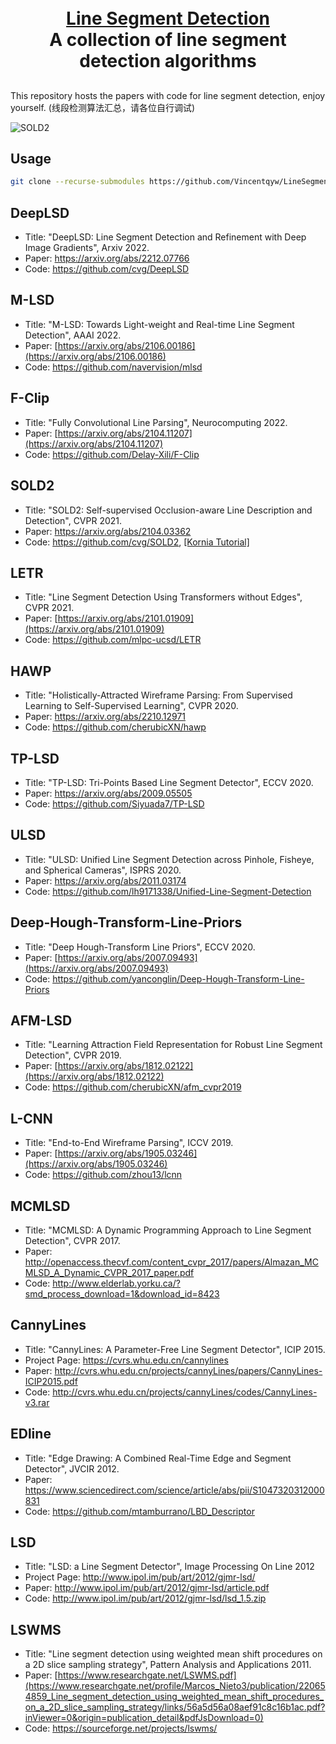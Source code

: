 <p align="center">
  <h1 align="center"><br><ins>Line Segment Detection</ins><br>A collection of line segment detection algorithms</h1>
 
</p>

## 

This repository hosts the papers with code for line segment detection, enjoy yourself. 
(线段检测算法汇总，请各位自行调试)

<!-- ![](assets/images/line-segment-detection.jpg) -->

![SOLD2](assets/images/demo_moving_camera.gif)

<!-- ![demo_deeplsd](assets/images/demo_deeplsd.gif) -->

## Usage

``` bash
git clone --recurse-submodules https://github.com/Vincentqyw/LineSegmentsDetection.git
```

## DeepLSD

- Title: "DeepLSD: Line Segment Detection and Refinement with Deep Image Gradients", Arxiv 2022.
- Paper: https://arxiv.org/abs/2212.07766
- Code: https://github.com/cvg/DeepLSD

## M-LSD

- Title: "M-LSD: Towards Light-weight and Real-time Line Segment Detection", AAAI 2022.
- Paper: [https://arxiv.org/abs/2106.00186](https://arxiv.org/abs/2106.00186)
- Code: https://github.com/navervision/mlsd

## F-Clip

- Title: "Fully Convolutional Line Parsing", Neurocomputing 2022.
- Paper: [https://arxiv.org/abs/2104.11207](https://arxiv.org/abs/2104.11207)
- Code: https://github.com/Delay-Xili/F-Clip

## SOLD2

- Title: "SOLD2: Self-supervised Occlusion-aware Line Description and Detection", CVPR 2021.
- Paper: https://arxiv.org/abs/2104.03362
- Code: https://github.com/cvg/SOLD2, [[Kornia Tutorial]](https://kornia-tutorials.readthedocs.io/en/latest/line_detection_and_matching_sold2.html)

## LETR

- Title: "Line Segment Detection Using Transformers without Edges", CVPR 2021.
- Paper: [https://arxiv.org/abs/2101.01909](https://arxiv.org/abs/2101.01909)
- Code: https://github.com/mlpc-ucsd/LETR

## HAWP

- Title: "Holistically-Attracted Wireframe Parsing: From Supervised Learning to Self-Supervised Learning", CVPR 2020.
- Paper: https://arxiv.org/abs/2210.12971
- Code: https://github.com/cherubicXN/hawp

## TP-LSD

- Title: "TP-LSD: Tri-Points Based Line Segment Detector", ECCV 2020.
- Paper: https://arxiv.org/abs/2009.05505
- Code: https://github.com/Siyuada7/TP-LSD

## ULSD

- Title: "ULSD: Unified Line Segment Detection across Pinhole, Fisheye, and Spherical Cameras", ISPRS 2020.
- Paper: https://arxiv.org/abs/2011.03174
- Code: https://github.com/lh9171338/Unified-Line-Segment-Detection

## Deep-Hough-Transform-Line-Priors

- Title: "Deep Hough-Transform Line Priors", ECCV 2020.
- Paper: [https://arxiv.org/abs/2007.09493](https://arxiv.org/abs/2007.09493)
- Code: https://github.com/yanconglin/Deep-Hough-Transform-Line-Priors

## AFM-LSD

- Title: "Learning Attraction Field Representation for Robust Line Segment Detection", CVPR 2019.
- Paper: [https://arxiv.org/abs/1812.02122](https://arxiv.org/abs/1812.02122)
- Code: https://github.com/cherubicXN/afm_cvpr2019

## L-CNN

- Title: "End-to-End Wireframe Parsing", ICCV 2019.
- Paper: [https://arxiv.org/abs/1905.03246](https://arxiv.org/abs/1905.03246)
- Code: https://github.com/zhou13/lcnn

## MCMLSD

- Title: "MCMLSD: A Dynamic Programming Approach to Line Segment Detection", CVPR 2017.
- Paper: http://openaccess.thecvf.com/content_cvpr_2017/papers/Almazan_MCMLSD_A_Dynamic_CVPR_2017_paper.pdf
- Code: http://www.elderlab.yorku.ca/?smd_process_download=1&download_id=8423

## CannyLines

- Title: "CannyLines: A Parameter-Free Line Segment Detector", ICIP 2015.
- Project Page: https://cvrs.whu.edu.cn/cannylines
- Paper: http://cvrs.whu.edu.cn/projects/cannyLines/papers/CannyLines-ICIP2015.pdf
- Code: http://cvrs.whu.edu.cn/projects/cannyLines/codes/CannyLines-v3.rar

## EDline

- Title: "Edge Drawing: A Combined Real-Time Edge and Segment Detector", JVCIR 2012.
- Paper: https://www.sciencedirect.com/science/article/abs/pii/S1047320312000831
- Code: https://github.com/mtamburrano/LBD_Descriptor

## LSD

- Title: "LSD: a Line Segment Detector", Image Processing On Line 2012
- Project Page: http://www.ipol.im/pub/art/2012/gjmr-lsd/
- Paper: http://www.ipol.im/pub/art/2012/gjmr-lsd/article.pdf
- Code: http://www.ipol.im/pub/art/2012/gjmr-lsd/lsd_1.5.zip

## LSWMS

- Title: "Line segment detection using weighted mean shift procedures on a 2D slice sampling strategy", Pattern Analysis and Applications 2011.
- Paper: [https://www.researchgate.net/LSWMS.pdf](https://www.researchgate.net/profile/Marcos_Nieto3/publication/220654859_Line_segment_detection_using_weighted_mean_shift_procedures_on_a_2D_slice_sampling_strategy/links/56a5d56a08aef91c8c16b1ac.pdf?inViewer=0&origin=publication_detail&pdfJsDownload=0)
- Code: https://sourceforge.net/projects/lswms/